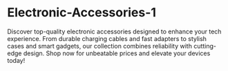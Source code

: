# Electronic-Accessories-1
Discover top-quality electronic accessories designed to enhance your tech experience. From durable charging cables and fast adapters to stylish cases and smart gadgets, our collection combines reliability with cutting-edge design. Shop now for unbeatable prices and elevate your devices today!
